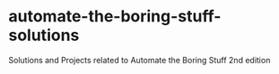 # automate-the-boring-stuff-solutions
Solutions and Projects related to Automate the Boring Stuff 2nd edition
